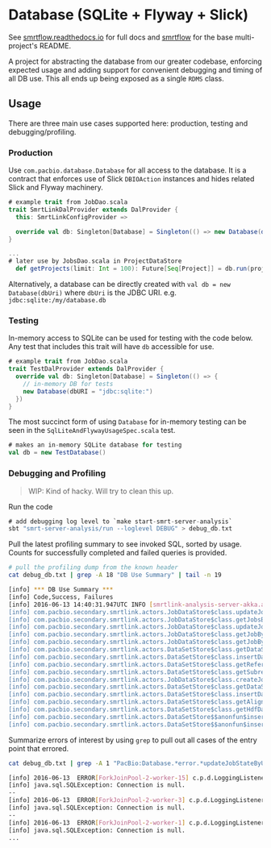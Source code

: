 # Database (SQLite + Flyway + Slick)

See [smrtflow.readthedocs.io](http://smrtflow.readthedocs.io/) for full docs and [smrtflow](../README.md) for the base multi-project's README. 

A project for abstracting the database from our greater codebase, 
enforcing expected usage and adding support for convenient debugging and 
timing of all DB use. This all ends up being exposed as a single `RDMS`
class.

## Usage

There are three main use cases supported here: production, testing and
debugging/profiling.


### Production

Use `com.pacbio.database.Database` for all access to the database. It 
is a contract that enforces use of Slick `DBIOAction` instances and
hides related Slick and Flyway machinery.

```scala
# example trait from JobDao.scala
trait SmrtLinkDalProvider extends DalProvider {
  this: SmrtLinkConfigProvider =>

  override val db: Singleton[Database] = Singleton(() => new Database(dbURI()))
}

...
# later use by JobsDao.scala in ProjectDataStore
  def getProjects(limit: Int = 100): Future[Seq[Project]] = db.run(projects.take(limit).result)
```

Alternatively, a database can be directly created with `val db = new Database(dbUri)`
where `dbUri` is the JDBC URI. e.g. `jdbc:sqlite:/my/database.db`

### Testing

In-memory access to SQLite can be used for testing with the code below.
Any test that includes this trait will have `db` accessible for use.

```scala
# example trait from JobDao.scala
trait TestDalProvider extends DalProvider {
  override val db: Singleton[Database] = Singleton(() => {
    // in-memory DB for tests
    new Database(dbURI = "jdbc:sqlite:")
  })
}
```

The most succinct form of using `Database` for in-memory testing can be
seen in the `SqlLiteAndFlywayUsageSpec.scala` test.

```scala
# makes an in-memory SQLite database for testing
val db = new TestDatabase()
```

### Debugging and Profiling 

> WIP: Kind of hacky. Will try to clean this up.

Run the code 

```scala
# add debugging log level to `make start-smrt-server-analysis`
sbt "smrt-server-analysis/run --loglevel DEBUG" > debug_db.txt
```

Pull the latest profiling summary to see invoked SQL, sorted by usage.
Counts for successfully completed and failed queries is provided.

```bash
# pull the profiling dump from the known header
cat debug_db.txt | grep -A 18 "DB Use Summary" | tail -n 19

[info] *** DB Use Summary ***
[info] Code,Success, Failures
[info] 2016-06-13 14:40:31.947UTC INFO [smrtlink-analysis-server-akka.actor.default-dispatcher-9] c.p.s.a.e.a.EngineDaoActor - Unhandled engine DAO message. 'Failure(java.lang.RuntimeException: Can't have multiple sql connections open. An old connection may not have had close() invoked.)'
[info] com.pacbio.secondary.smrtlink.actors.JobDataStore$class.updateJobStateByUUID(JobsDao.scala:282), 44, 11
[info] com.pacbio.secondary.smrtlink.actors.JobDataStore$class.getJobsByTypeId(JobsDao.scala:368), 36, 0
[info] com.pacbio.secondary.smrtlink.actors.JobDataStore$class.updateJobStateByUUID(JobsDao.scala:298), 33, 25
[info] com.pacbio.secondary.smrtlink.actors.JobDataStore$class.getJobByUUID(JobsDao.scala:228), 33, 0
[info] com.pacbio.secondary.smrtlink.actors.JobDataStore$class.getJobById(JobsDao.scala:231), 28, 0
[info] com.pacbio.secondary.smrtlink.actors.DataSetStore$class.getDataSetByUUID(JobsDao.scala:645), 25, 0
[info] com.pacbio.secondary.smrtlink.actors.DataSetStore$class.insertDataStoreByJob(JobsDao.scala:512), 22, 12
[info] com.pacbio.secondary.smrtlink.actors.DataSetStore$class.getReferenceDataSets(JobsDao.scala:692), 15, 0
[info] com.pacbio.secondary.smrtlink.actors.DataSetStore$class.getSubreadDataSets(JobsDao.scala:681), 13, 0
[info] com.pacbio.secondary.smrtlink.actors.JobDataStore$class.createJob(JobsDao.scala:361), 11, 0
[info] com.pacbio.secondary.smrtlink.actors.DataSetStore$class.getDataSetMetaDataSet(JobsDao.scala:549), 10, 0
[info] com.pacbio.secondary.smrtlink.actors.DataSetStore$class.insertDataStoreByJob(JobsDao.scala:500), 10, 6
[info] com.pacbio.secondary.smrtlink.actors.DataSetStore$class.getAlignmentDataSets(JobsDao.scala:764), 9, 0
[info] com.pacbio.secondary.smrtlink.actors.DataSetStore$class.getHdfDataSets(JobsDao.scala:718), 9, 0
[info] com.pacbio.secondary.smrtlink.actors.DataSetStore$$anonfun$insertReferenceDataSet$1.apply(JobsDao.scala:567), 6, 2
[info] com.pacbio.secondary.smrtlink.actors.DataSetStore$$anonfun$insertSubreadDataSet$1.apply(JobsDao.scala:587), 4, 3
```

Summarize errors of interest by using `grep` to pull out all cases of
the entry point that errored.

```bash
cat debug_db.txt | grep -A 1 "PacBio:Database.*error.*updateJobStateByUUID(JobsDao.scala:298"

[info] 2016-06-13  ERROR[ForkJoinPool-2-worker-15] c.p.d.LoggingListener - [PacBio:Database]  RDMS error for com.pacbio.secondary.smrtlink.actors.JobDataStore$class.updateJobStateByUUID(JobsDao.scala:298)
[info] java.sql.SQLException: Connection is null.
--
[info] 2016-06-13  ERROR[ForkJoinPool-2-worker-3] c.p.d.LoggingListener - [PacBio:Database]  RDMS error for com.pacbio.secondary.smrtlink.actors.JobDataStore$class.updateJobStateByUUID(JobsDao.scala:298)
[info] java.sql.SQLException: Connection is null.
--
[info] 2016-06-13  ERROR[ForkJoinPool-2-worker-1] c.p.d.LoggingListener - [PacBio:Database]  RDMS error for com.pacbio.secondary.smrtlink.actors.JobDataStore$class.updateJobStateByUUID(JobsDao.scala:298)
[info] java.sql.SQLException: Connection is null.
...
```
